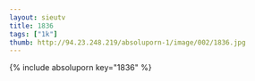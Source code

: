 ```yaml
--- 
layout: sieutv
title: 1836
tags: ["1k"]
thumb: http://94.23.248.219/absoluporn-1/image/002/1836.jpg
---
```

{% include absoluporn key="1836" %} 
